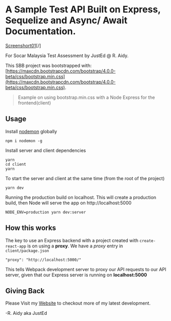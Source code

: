 # A Sample Test API Built on Express, Sequelize and Async/ Await Documentation.
[Screenshort01](https://github.com/React7Tech/simple-bulletin-express/blob/master/screenshort01.png)[/]

For Socar Malaysia Test Assessment by JustEd @ R. Aidy.

This SBB project was bootstrapped with:
[https://maxcdn.bootstrapcdn.com/bootstrap/4.0.0-beta/css/bootstrap.min.css](https://maxcdn.bootstrapcdn.com/bootstrap/4.0.0-beta/css/bootstrap.min.css).

> Example on using bootstrap.min.css with a Node Express for the frontend(client)

## Usage

Install [nodemon](https://github.com/remy/nodemon) globally

```
npm i nodemon -g
```

Install server and client dependencies

```
yarn
cd client
yarn
```

To start the server and client at the same time (from the root of the project)

```
yarn dev
```

Running the production build on localhost. This will create a production build, then Node will serve the app on http://localhost:5000

```
NODE_ENV=production yarn dev:server
```

## How this works

The key to use an Express backend with a project created with `create-react-app` is on using a **proxy**. We have a _proxy_ entry in `client/package.json`

```
"proxy": "http://localhost:5000/"
```

This tells Webpack development server to proxy our API requests to our API server, given that our Express server is running on **localhost:5000**

## Giving Back

Please Visit my [Website](https://react7.press) to checkout more of my latest development.

-R. Aidy aka JustEd
